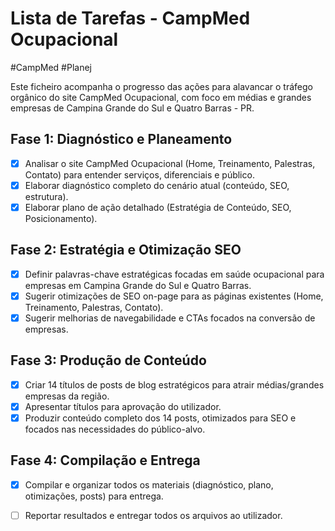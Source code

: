 # Lista de Tarefas - CampMed Ocupacional

#CampMed 
#Planej 

Este ficheiro acompanha o progresso das ações para alavancar o tráfego orgânico do site CampMed Ocupacional, com foco em médias e grandes empresas de Campina Grande do Sul e Quatro Barras - PR.

## Fase 1: Diagnóstico e Planeamento

- [X] Analisar o site CampMed Ocupacional (Home, Treinamento, Palestras, Contato) para entender serviços, diferenciais e público.
- [X] Elaborar diagnóstico completo do cenário atual (conteúdo, SEO, estrutura).
- [X] Elaborar plano de ação detalhado (Estratégia de Conteúdo, SEO, Posicionamento).

## Fase 2: Estratégia e Otimização SEO

- [X] Definir palavras-chave estratégicas focadas em saúde ocupacional para empresas em Campina Grande do Sul e Quatro Barras.
- [X] Sugerir otimizações de SEO on-page para as páginas existentes (Home, Treinamento, Palestras, Contato).
- [X] Sugerir melhorias de navegabilidade e CTAs focados na conversão de empresas.

## Fase 3: Produção de Conteúdo

- [X] Criar 14 títulos de posts de blog estratégicos para atrair médias/grandes empresas da região.
- [X] Apresentar títulos para aprovação do utilizador.
- [X] Produzir conteúdo completo dos 14 posts, otimizados para SEO e focados nas necessidades do público-alvo.

## Fase 4: Compilação e Entrega

- [X] Compilar e organizar todos os materiais (diagnóstico, plano, otimizações, posts) para entrega.
- [ ] Reportar resultados e entregar todos os arquivos ao utilizador.

